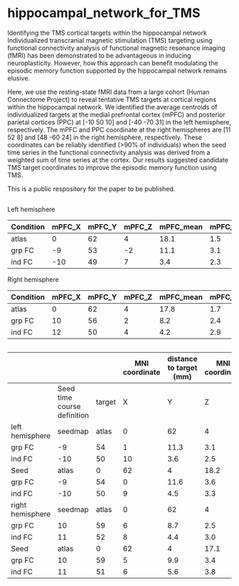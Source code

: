# hippocampal_network_for_TMS
Identifying the TMS cortical targets within the hippocampal network
Individualized transcranial magnetic stimulation (TMS) targeting using functional connectivity analysis of functional magnetic resonance imaging (fMRI) has been demonstrated to be advantageous in inducing neuroplasticity. However, how this approach can benefit modulating the episodic memory function supported by the hippocampal network remains elusive. 

Here, we use the resting-state fMRI data from a large cohort (Human Connectome Project) to reveal tentative TMS targets at cortical regions within the hippocampal network. We identified the average centroids of individualized targets at the medial prefrontal cortex (mPFC) and posterior parietal cortices (PPC) at [-10 50 10] and [-40 -70 31] in the left hemisphere, respectively.  The mPFC and PPC coordinate at the right hemispheres are [11 52 8] and [48 -60 24] in the right hemisphere, respectively. These coordinates can be reliably identified (>90% of individuals) when the seed time series in the functional connectivity analysis was derived from a weighted sum of time series at the cortex. Our results suggested candidate TMS target coordinates to improve the episodic memory function using TMS.

This is a public respository for the paper to be published.

##
Left hemisphere

| Condition | mPFC_X | mPFC_Y | mPFC_Z | mPFC_mean | mPFC_std | mPFC_median | mPFC_IQR | PPC_X | PPC_Y | PPC_Z | PPC_mean | PPC_std | PPC_median | PPC_IQR |
|-----------|--------|--------|--------|-----------|----------|-------------|----------|-------|-------|-------|----------|---------|------------|---------|
| atlas     | 0      | 62     | 4      | 18.1      | 1.5      | 17.9        | 1.8      | -42   | -64   | 48    | 18.9     | 4.2     | 18.2       | 5.8     |
| grp FC    | -9     | 53     | -2     | 11.1      | 3.1      | 11.2        | 1.5      | -41   | -69   | 33    | 6.2      | 2.9     | 5.7        | 4.4     |
| ind FC    | -10    | 49     | 7      | 3.4       | 2.3      | 2.8         | 2.6      | -40   | -67   | 30    | 4.8      | 2.6     | 4.4        | 3.6     |

Right hemisphere

| Condition | mPFC_X | mPFC_Y | mPFC_Z | mPFC_mean | mPFC_std | mPFC_median | mPFC_IQR | PPC_X | PPC_Y | PPC_Z | PPC_mean | PPC_std | PPC_median | PPC_IQR |
|-----------|--------|--------|--------|-----------|----------|-------------|----------|-------|-------|-------|----------|---------|------------|---------|
| atlas     | 0      | 62     | 4      | 17.8      | 1.7      | 17.7        | 1.7      | 40    | -66   | 44    | 21.8     | 4.6     | 21.6       | 5.7     |
| grp FC    | 10     | 56     | 2      | 8.2       | 2.4      | 7.9         | 2.3      | 45    | -60   | 27    | 5.8      | 2.9     | 5.1        | 4.0     |
| ind FC    | 12     | 50     | 4      | 4.2       | 2.9      | 3.5         | 3.3      | 46    | -59   | 25    | 5.2      | 2.7     | 4.8        | 3.7     |


##

 <br><br><br>     |                             |        | MNI coordinate | distance to target (mm) | MNI coordinate | distance to target (mm) |
| ---------------- | --------------------------- | ------ | -------------- | ----------------------- | -------------- | ----------------------- |
|                  | Seed time course definition | target | X              | Y                       | Z              | mean                    | std | median | iqr | X | Y | Z | mean | std | median | iqr |
| left hemisphere  | seedmap                     | atlas  | 0              | 62                      | 4              | 17.8                    | 1.7 | 17.6 | 2.0 | \-42 | \-64 | 48 | 18.5 | 4.7 | 18.0 | 6.2 |
| grp FC           | \-9                         | 54     | 1              | 11.3                    | 3.1            | 11.1                    | 2.0 | \-41 | \-72 | 34 | 6.4 | 2.9 | 5.9 | 4.3 |
| ind FC           | \-10                        | 50     | 10             | 3.6                     | 2.5            | 2.9                     | 2.8 | \-40 | \-70 | 31 | 5.0 | 2.7 | 4.6 | 3.7 |
| Seed             | atlas                       | 0      | 62             | 4                       | 18.2           | 2.0                     | 18.1 | 2.1 | \-42 | \-64 | 48 | 19.2 | 5.1 | 18.5 | 7.6 |
| grp FC           | \-9                         | 54     | 0              | 11.6                    | 3.6            | 11.6                    | 2.5 | \-41 | \-72 | 34 | 7.0 | 3.4 | 6.5 | 5.0 |
| ind FC           | \-10                        | 50     | 9              | 4.5                     | 3.3            | 3.7                     | 3.7 | \-39 | \-70 | 30 | 5.5 | 3.0 | 5.0 | 4.1 |
| right hemisphere | seedmap                     | atlas  | 0              | 62                      | 4              | 16.4                    | 1.9 | 16.2 | 2.0 | 40 | \-66 | 44 | 22.2 | 4.5 | 21.9 | 5.8 |
| grp FC           | 10                          | 59     | 6              | 8.7                     | 2.5            | 8.3                     | 2.3 | 48 | \-62 | 26 | 5.8 | 3.1 | 5.0 | 4.3 |
| ind FC           | 11                          | 52     | 8              | 4.4                     | 3.0            | 3.7                     | 3.5 | 48 | \-60 | 24 | 5.3 | 2.8 | 5.0 | 3.8 |
| Seed             | atlas                       | 0      | 62             | 4                       | 17.1           | 2.5                     | 16.7 | 2.4 | 40 | \-66 | 44 | 23.0 | 5.4 | 22.5 | 6.7 |
| grp FC           | 10                          | 59     | 5              | 9.9                     | 3.4            | 9.1                     | 3.1 | 47 | \-62 | 26 | 7.0 | 3.8 | 6.0 | 5.1 |
| ind FC           | 11                          | 51     | 6              | 5.6                     | 3.8            | 4.6                     | 4.3 | 48 | \-59 | 24 | 6.1 | 3.3 | 5.5 | 4.5 |
